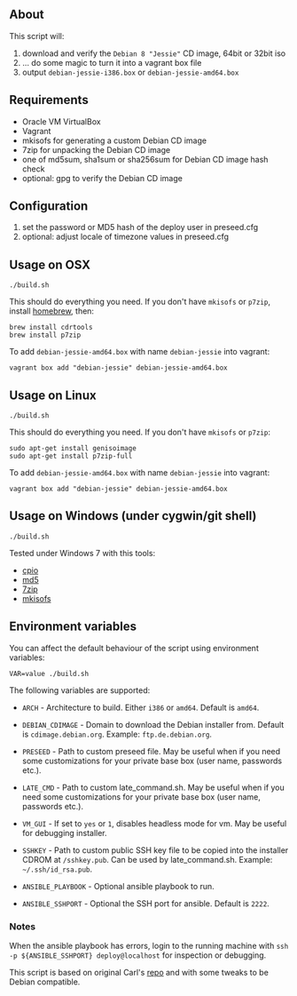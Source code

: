 ## About

This script will:

 1. download and verify the `Debian 8 "Jessie"` CD image, 64bit or 32bit iso
 2. ... do some magic to turn it into a vagrant box file
 3. output `debian-jessie-i386.box` or `debian-jessie-amd64.box`

## Requirements

 * Oracle VM VirtualBox
 * Vagrant
 * mkisofs for generating a custom Debian CD image
 * 7zip for unpacking the Debian CD image
 * one of md5sum, sha1sum or sha256sum for Debian CD image hash check
 * optional: gpg to verify the Debian CD image

## Configuration

 1. set the password or MD5 hash of the deploy user in preseed.cfg
 2. optional: adjust locale of timezone values in preseed.cfg

## Usage on OSX

    ./build.sh

This should do everything you need. If you don't have `mkisofs` or `p7zip`, install [homebrew](http://mxcl.github.com/homebrew/), then:

    brew install cdrtools
    brew install p7zip

To add `debian-jessie-amd64.box` with name `debian-jessie` into vagrant:

    vagrant box add "debian-jessie" debian-jessie-amd64.box

## Usage on Linux

    ./build.sh

This should do everything you need. If you don't have `mkisofs` or `p7zip`:

    sudo apt-get install genisoimage
    sudo apt-get install p7zip-full

To add `debian-jessie-amd64.box` with name `debian-jessie` into vagrant:

    vagrant box add "debian-jessie" debian-jessie-amd64.box

## Usage on Windows (under cygwin/git shell)

    ./build.sh

Tested under Windows 7 with this tools:

 * [cpio](http://gnuwin32.sourceforge.net/packages/cpio.htm)
 * [md5](http://www.fourmilab.ch/md5/)
 * [7zip](http://www.7-zip.org/)
 * [mkisofs](http://sourceforge.net/projects/cdrtoolswin/)

## Environment variables

You can affect the default behaviour of the script using environment variables:

    VAR=value ./build.sh

The following variables are supported:

* `ARCH` - Architecture to build. Either `i386` or `amd64`. Default is `amd64`.

* `DEBIAN_CDIMAGE` - Domain to download the Debian installer from. Default is `cdimage.debian.org`. Example: `ftp.de.debian.org`.

* `PRESEED` - Path to custom preseed file. May be useful when if you need some customizations for your private base box (user name, passwords etc.).

* `LATE_CMD` - Path to custom late_command.sh. May be useful when if you need some customizations for your private base box (user name, passwords etc.).

* `VM_GUI` - If set to `yes` or `1`, disables headless mode for vm. May be useful for debugging installer.

* `SSHKEY` - Path to custom public SSH key file to be copied into the installer CDROM at `/sshkey.pub`. Can be used by late_command.sh. Example: `~/.ssh/id_rsa.pub`.

* `ANSIBLE_PLAYBOOK` - Optional ansible playbook to run.

* `ANSIBLE_SSHPORT` - Optional the SSH port for ansible. Default is `2222`.

### Notes

When the ansible playbook has errors, login to the running machine with
`ssh -p ${ANSIBLE_SSHPORT} deploy@localhost` for inspection or debugging.

This script is based on original Carl's [repo](https://github.com/cal/vagrant-ubuntu-precise-64) and with some tweaks to be Debian compatible.
